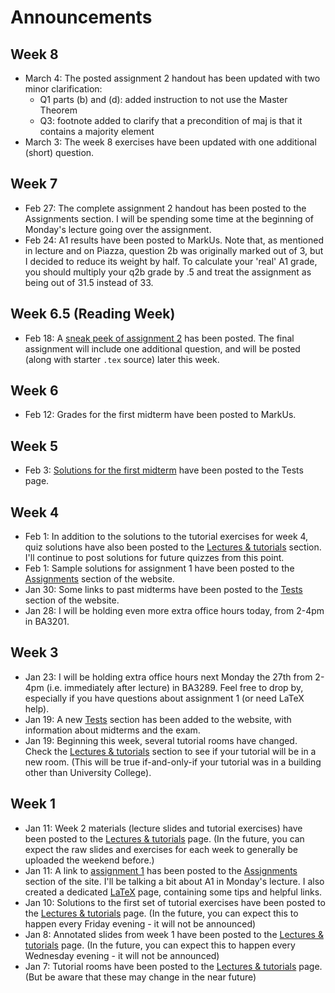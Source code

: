 # Announcements

## Week 8
* March 4: The posted assignment 2 handout has been updated with two minor clarification:
    * Q1 parts (b) and (d): added instruction to not use the Master Theorem
    * Q3: footnote added to clarify that a precondition of maj is that it contains a majority element
* March 3: The week 8 exercises have been updated with one additional (short) question. 

## Week 7
* Feb 27: The complete assignment 2 handout has been posted to the Assignments section. I will be spending some time at the beginning of Monday's lecture going over the assignment.
* Feb 24: A1 results have been posted to MarkUs. Note that, as mentioned in lecture and on Piazza, question 2b was originally marked out of 3, but I decided to reduce its weight by half. To calculate your 'real' A1 grade, you should multiply your q2b grade by .5 and treat the assignment as being out of 31.5 instead of 33.

## Week 6.5 (Reading Week)
* Feb 18: A [sneak peek of assignment 2](../assignments/a2_preview.pdf) has been posted. The final assignment will include one additional question, and will be posted (along with starter `.tex` source) later this week.

## Week 6
* Feb 12: Grades for the first midterm have been posted to MarkUs.

## Week 5
* Feb 3: [Solutions for the first midterm](../misc/t1_solutions.pdf) have been posted to the Tests page.

## Week 4
* Feb 1: In addition to the solutions to the tutorial exercises for week 4, quiz solutions have also been posted to the [Lectures & tutorials](../lectures_and_tutorials) section. I'll continue to post solutions for future quizzes from this point.
* Feb 1: Sample solutions for assignment 1 have been posted to the [Assignments](../assignments) section of the website.
* Jan 30: Some links to past midterms have been posted to the [Tests](../tests) section of the website.
* Jan 28: I will be holding even more extra office hours today, from 2-4pm in BA3201.

## Week 3
* Jan 23: I will be holding extra office hours next Monday the 27th from 2-4pm (i.e. immediately after lecture) in BA3289. Feel free to drop by, especially if you have questions about assignment 1 (or need LaTeX help).
* Jan 19: A new [Tests](../tests) section has been added to the website, with information about midterms and the exam.
* Jan 19: Beginning this week, several tutorial rooms have changed. Check the [Lectures & tutorials](../lectures_and_tutorials#tutorial-rooms) section to see if your tutorial will be in a new room. (This will be true if-and-only-if your tutorial was in a building other than University College).

## Week 1
* Jan 11: Week 2 materials (lecture slides and tutorial exercises) have been posted to the [Lectures & tutorials](../lectures_and_tutorials) page. (In the future, you can expect the raw slides and exercises for each week to generally be uploaded the weekend before.)
* Jan 11: A link to [assignment 1](assignments/a1.pdf) has been posted to the [Assignments](../assignments) section of the site. I'll be talking a bit about A1 in Monday's lecture. I also created a dedicated [LaTeX](../latex) page, containing some tips and helpful links.
* Jan 10: Solutions to the first set of tutorial exercises have been posted to the [Lectures & tutorials](../lectures_and_tutorials) page. (In the future, you can expect this to happen every Friday evening - it will not be announced)
* Jan 8: Annotated slides from week 1 have been posted to the [Lectures & tutorials](../lectures_and_tutorials) page. (In the future, you can expect this to happen every Wednesday evening - it will not be announced)
* Jan 7: Tutorial rooms have been posted to the [Lectures & tutorials](../lectures_and_tutorials) page. (But be aware that these may change in the near future)

